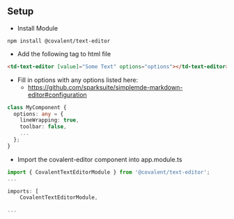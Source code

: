 ## Setup

* Install Module
```
npm install @covalent/text-editor
```
* Add the following tag to html file
```html
<td-text-editor [value]="Some Text" options="options"></td-text-editor>
```
* Fill in options with any options listed here: 
  * <a href="https://github.com/sparksuite/simplemde-markdown-editor#configuration">https://github.com/sparksuite/simplemde-markdown-editor#configuration</a>
```typescript
class MyComponent {
  options: any = {
    lineWrapping: true,
    toolbar: false,
    ...
  };
}
```
* Import the covalent-editor component into app.module.ts
```typescript
import { CovalentTextEditorModule } from '@covalent/text-editor';
...

imports: [
    CovalentTextEditorModule,

...
```